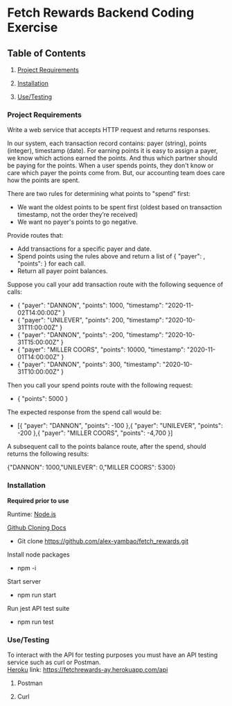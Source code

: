 # Fetch Rewards Backend Coding Exercise

## Table of Contents

1. [Project Requirements](https://github.com/alex-yambao/fetch_rewards#project-requirements)

2. [Installation](https://github.com/alex-yambao/fetch_rewards#installation)

3. [Use/Testing](https://github.com/alex-yambao/fetch_rewards#usetesting)


### Project Requirements
Write a web service that accepts HTTP request and returns responses. 

In our system, each transaction record contains: payer (string), points (integer), timestamp (date).
For earning points it is easy to assign a payer, we know which actions earned the points. And thus which partner should be paying for the points.
When a user spends points, they don't know or care which payer the points come from. But, our accounting team does care how the points are
spent. 

There are two rules for determining what points to "spend" first:
*  We want the oldest points to be spent first (oldest based on transaction timestamp, not the order they’re received)
*  We want no payer's points to go negative.

Provide routes that:
* Add transactions for a specific payer and date.
* Spend points using the rules above and return a list of { "payer": <string>, "points": <integer> } for each call.
* Return all payer point balances.

Suppose you call your add transaction route with the following sequence of calls:
- { "payer": "DANNON", "points": 1000, "timestamp": "2020-11-02T14:00:00Z" }
- { "payer": "UNILEVER", "points": 200, "timestamp": "2020-10-31T11:00:00Z" }
- { "payer": "DANNON", "points": -200, "timestamp": "2020-10-31T15:00:00Z" }
- { "payer": "MILLER COORS", "points": 10000, "timestamp": "2020-11-01T14:00:00Z" }
- { "payer": "DANNON", "points": 300, "timestamp": "2020-10-31T10:00:00Z" }

Then you call your spend points route with the following request:
- { "points": 5000 }


The expected response from the spend call would be:

- [{ "payer": "DANNON", "points": -100 },{ "payer": "UNILEVER", "points": -200 },{ "payer": "MILLER COORS", "points": -4,700 }]

A subsequent call to the points balance route, after the spend, should returns the following results:

{"DANNON": 1000,"UNILEVER": 0,"MILLER COORS": 5300}


### Installation
**Required prior to use**

Runtime: [Node.js](https://nodejs.org/en/download/) 

[Github Cloning Docs](https://docs.github.com/en/repositories/creating-and-managing-repositories/cloning-a-repository)

- Git clone https://github.com/alex-yambao/fetch_rewards.git

Install node packages

- npm -i

Start server

- npm run start 

Run jest API test suite 
- npm run test



### Use/Testing 
To interact with the API for testing purposes you must have an API testing service such as curl or Postman.  
[Heroku](https://fetchrewards-ay.herokuapp.com/api) link: https://fetchrewards-ay.herokuapp.com/api

1) Postman


2) Curl



### 



###
